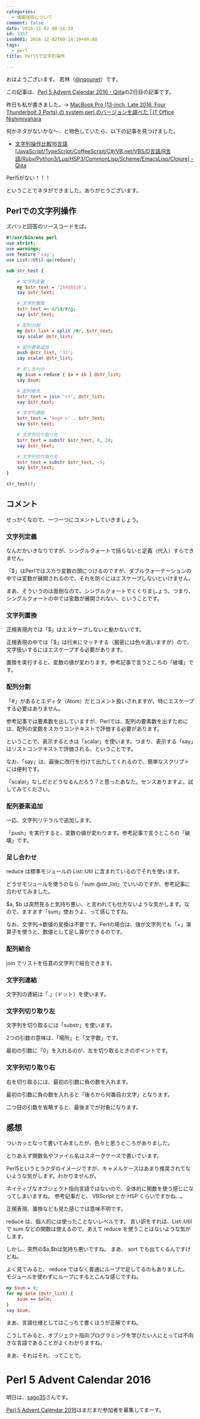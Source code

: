 ```yaml
---
categories:
  - 情報技術について
comment: false
date: 2016-12-02 00:14:19
id: 3357
iso8601: 2016-12-02T00:14:19+09:00
tags:
  - perl
title: Perl5で文字列操作

---
```


<p>おはようございます。
若林（<a href="https://twitter.com/nqounet">@nqounet</a>）です。</p>

<p>この記事は、<a href="http://qiita.com/advent-calendar/2016/perl5">Perl 5 Advent Calendar 2016 - Qiita</a>の2日目の記事です。</p>

<p>昨日も私が書きました。-> <a href="http://www.nishimiyahara.net/2016/12/01/010847">MacBook Pro (13-inch, Late 2016, Four Thunderbolt 3 Ports) の system perl のバージョンを調べた | IT Office Nishimiyahara</a></p>

<p>何かネタがないかな〜、と物色していたら、以下の記事を見つけました。</p>

<ul>
<li><a href="http://qiita.com/yosgspec/items/605e68bb1ca21e6ff819">文字列操作比較16言語[JavaScript/TypeScript/CoffeeScript/C#/VB.net/VBS/D言語/R言語/Ruby/Python3/Lua/HSP3/CommonLisp/Scheme/EmacsLisp/Clojure] - Qiita</a></li>
</ul>

<p>Perl5がない！！！</p>

<p>ということでネタができました。ありがとうございます。</p>



<h2>Perlでの文字列操作</h2>

<p>ズバッと回答のソースコードをば。</p>

```perl
#!/usr/bin/env perl
use strict;
use warnings;
use feature 'say';
use List::Util qw(reduce);

sub str_test {

    # 文字列定義
    my $str_text = '2$4$8$16';
    say $str_text;

    # 文字列置換
    $str_text =~ s/\$/#/g;
    say $str_text;

    # 配列分割
    my @str_list = split /#/, $str_text;
    say scalar @str_list;

    # 配列要素追加
    push @str_list, '32';
    say scalar @str_list;

    # 足し合わせ
    my $sum = reduce { $a + $b } @str_list;
    say $sum;

    # 配列結合
    $str_text = join '++', @str_list;
    say $str_text;

    # 文字列連結
    $str_text = 'Hoge->' . $str_text;
    say $str_text;

    # 文字列切り取り左
    $str_text = substr $str_text, 0, 10;
    say $str_text;

    # 文字列切り取り右
    $str_text = substr $str_text, -5;
    say $str_text;
}

str_test();
```

<h2>コメント</h2>

<p>せっかくなので、一つ一つにコメントしていきましょう。</p>

<h3>文字列定義</h3>

<p>なんだかいきなりですが、シングルクォートで括らないと定義（代入）すらできません。</p>

<p>「$」はPerlではスカラ変数の頭につけるのですが、ダブルクォーテーションの中では変数が展開されるので、それを防ぐにはエスケープしないといけません。</p>

<p>まあ、そういうのは面倒なので、シングルクォートでくくりましょう。つまり、シングルクォートの中では変数が展開されない、ということです。</p>

<h3>文字列置換</h3>

<p>正規表現内では「$」はエスケープしないと動かないです。</p>

<p>正規表現の中では「$」は行末にマッチする（厳密には色々違いますが）ので、文字扱いするにはエスケープする必要があります。</p>

<p>置換を実行すると、変数の値が変わります。参考記事で言うところの「破壊」です。</p>

<h3>配列分割</h3>

<p>「#」があるとエディタ（Atom）だとコメント扱いされますが、特にエスケープする必要はありません。</p>

<p>参考記事では要素数を出していますが、Perlでは、配列の要素数を出すためには、配列の変数をスカラコンテキストで評価する必要があります。</p>

<p>ということで、表示するときは「scalar」を使います。つまり、表示する「say」はリストコンテキストで評価される、ということです。</p>

<p>なお、「say」は、最後に改行を付けて出力してくれるので、簡単なスクリプトには便利です。</p>

<p>「scalar」なしだとどうなるんだろう？と思ったあなた。センスありますよ。試してみてください。</p>

<h3>配列要素追加</h3>

<p>一応、文字列リテラルで追加します。</p>

<p>「push」を実行すると、変数の値が変わります。参考記事で言うところの「破壊」です。</p>

<h3>足し合わせ</h3>

<p>reduce は標準モジュールの List::Util に含まれているのでそれを使います。</p>

<p>どうせモジュールを使うのなら「sum @str_list」でいいのですが、参考記事に合わせてみました。</p>

<p>$a, $b は突然見ると気持ち悪い、と言われても仕方ないような気がします。なので、ますます「sum」使おうよ、って感じですね。</p>

<p>なお、文字列->数値の変換は不要です。Perlの場合は、値が文字列でも「+」演算子を使うと、数値として足し算ができるのです。</p>

<h3>配列結合</h3>

<p>join でリストを任意の文字列で結合できます。</p>

<h3>文字列連結</h3>

<p>文字列の連結は「.」（ドット）を使います。</p>

<h3>文字列切り取り左</h3>

<p>文字列を切り取るには「substr」を使います。</p>

<p>2つの引数の意味は、「場所」と「文字数」です。</p>

<p>最初の引数に「0」を入れるのが、左を切り取るときのポイントです。</p>

<h3>文字列切り取り右</h3>

<p>右を切り取るには、最初の引数に負の数を入れます。</p>

<p>最初の引数に負の数を入れると「後ろから何番目の文字」となります。</p>

<p>二つ目の引数を省略すると、最後までが対象になります。</p>

<h2>感想</h2>

<p>ついカッとなって書いてみましたが、色々と思うところがありました。</p>

<p>とりあえず関数名やファイル名はスネークケースで書いています。</p>

<p>Perl5というとラクダのイメージですが、キャメルケースはあまり推奨されてないような気がします。わかりませんが。</p>

<p>ネイティブなオブジェクト指向言語ではないので、全体的に関数を使う感じになってしまいますね。
参考記事だと、 VBScript とか HSP くらいですかね…。</p>

<p>正規表現、置換なども見た感じでは意味不明です。</p>

<p>reduce は、個人的には使ったことないレベルです。
言い訳をすれば、List::Utilで sum などの関数は使えるので、あえて reduce を使うことはないような気がします。</p>

<p>しかし、突然の$a,$bは気持ち悪いですね。
まあ、 sort でも出てくるんですけどね。</p>

<p>よく見てみると、 reduce ではなく普通にループで足してるのもありました。
モジュールを使わずにループにするとこんな感じですね。</p>

```perl
my $sum = 0;
for my $elm (@str_list) {
    $sum += $elm;
}
say $sum;
```

<p>まあ、言語仕様としてはこっちで書くほうが正解ですね。</p>

<p>こうしてみると、オブジェクト指向プログラミングを学びたい人にとっては不向きな言語であることがよくわかりますね。</p>

<p>まあ、それはそれ、ってことで。</p>

<h1>Perl 5 Advent Calendar 2016</h1>

<p>明日は、<a href="http://qiita.com/sago35">sago35</a>さんです。</p>

<p><a href="http://qiita.com/advent-calendar/2016/perl5">Perl 5 Advent Calendar 2016</a>はまだまだ参加者を募集してまーす。</p>
    	